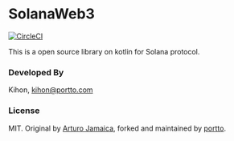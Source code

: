# SolanaWeb3

[![CircleCI](https://circleci.com/gh/circleci/circleci-docs.svg?style=svg)](https://app.circleci.com/pipelines/github/portto/blocto-android)

This is a open source library on kotlin for Solana protocol.


### Developed By

Kihon, <kihon@portto.com>


### License

MIT. Original by [Arturo Jamaica](https://github.com/ajamaica/Solana.kt), forked and maintained by [portto](https://github.com/portto/).
